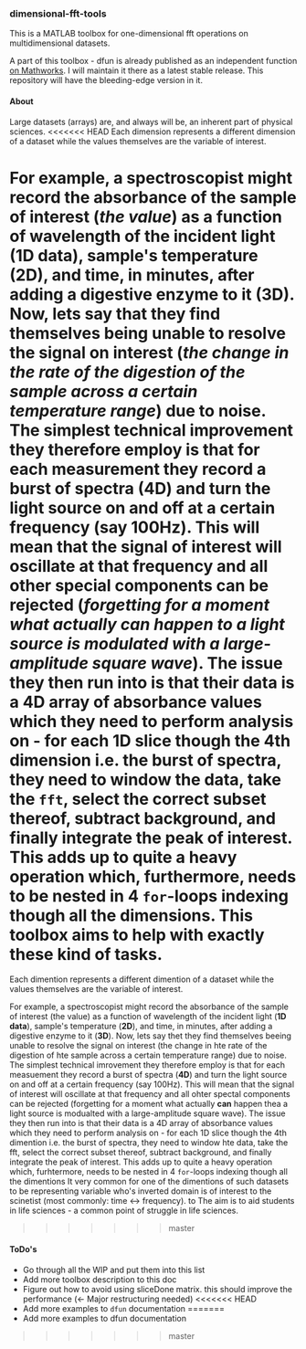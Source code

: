 ### dimensional-fft-tools
This is a MATLAB toolbox for one-dimensional fft operations on multidimensional datasets.

A part of this toolbox - dfun is already published as an independent function [on Mathworks](https://uk.mathworks.com/matlabcentral/fileexchange/63686-dfun). I will maintain it there as a latest stable release. This repository will have the bleeding-edge version in it.

#### About
Large datasets (arrays) are, and always will be, an inherent part of physical sciences.
<<<<<<< HEAD
Each dimension represents a different dimension of a dataset while the values themselves are the variable of interest.

For example, a spectroscopist might record the absorbance of the sample of interest (*the value*) as a function of wavelength of the incident light (**1D data**), sample's temperature (**2D**), and time, in minutes, after adding a digestive enzyme to it (**3D**).
Now, lets say that they find themselves being unable to resolve the signal on interest (*the change in the rate of the digestion of the sample across a certain temperature range*) due to noise.
The simplest technical improvement they therefore employ is that for each measurement they record a burst of spectra (**4D**) and turn the light source on and off at a certain frequency (say 100Hz).
This will mean that the signal of interest will oscillate at that frequency and all other special components can be rejected (*forgetting for a moment what actually can happen to a light source is modulated with a large-amplitude square wave*).
The issue they then run into is that their data is a 4D array of absorbance values which they need to perform analysis on - for each 1D slice though the 4th dimension i.e. the burst of spectra, they need to window the data, take the `fft`, select the correct subset thereof, subtract background, and finally integrate the peak of interest.
This adds up to quite a heavy operation which, furthermore, needs to be nested in 4 `for`-loops indexing though all the dimensions. This toolbox aims to help with exactly these kind of tasks.
=======
Each dimention represents a different dimention of a dataset while the values themselves are the variable of interest.

For example, a spectroscopist might record the absorbance of the sample of interest (the value) as a function of wavelength of the incident light (**1D data**), sample's temperature (**2D**), and time, in minutes, after adding a digestive enzyme to it (**3D**).
Now, lets say thet they find themselves beeing unable to resolve the signal on interest (the change in hte rate of the digestion of hte sample across a certain temperature range) due to noise.
The simplest technical imrovement they therefore employ is that for each measuement they record a burst of spectra (**4D**) and turn the light source on and off at a certain frequency (say 100Hz).
This will mean that the signal of interest will oscillate at that frequency and all ohter spectal components can be rejected (forgetting for a moment what actually **can** happen thea a light source is modualted with a large-amplitude square wave).
The issue they then run into is that their data is a 4D array of absorbance values which they need to perform analysis on - for each 1D slice though the 4th dimention i.e. the burst of spectra, they need to window hte data, take the fft, select the correct subset thereof, subtract background, and finally integrate the peak of interest.
This adds up to quite a heavy operation which, furhtermore, needs to be nested in 4 `for`-loops indexing though all the dimentions
It very common for one of the dimentions of such datasets to be representing variable who's inverted domain is of interest to the scinetist (most commonly: time <-> frequency).
 to   The aim is to aid students in life sciences  - a common point of struggle in life sciences.

>>>>>>> master

#### ToDo's
 - Go through all the WIP and put them into this list
 - Add more toolbox description to this doc
 - Figure out how to avoid using sliceDone matrix. this should improve the performance (<- Major restructuring needed)
<<<<<<< HEAD
 - Add more examples to `dfun` documentation
=======
 - Add more examples to dfun documentation
>>>>>>> master
